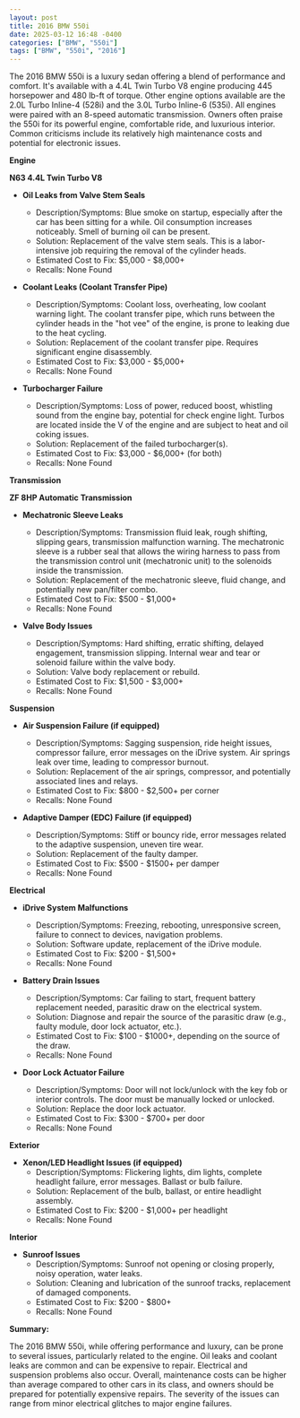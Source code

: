 ```yaml
---
layout: post
title: 2016 BMW 550i
date: 2025-03-12 16:48 -0400
categories: ["BMW", "550i"]
tags: ["BMW", "550i", "2016"]
---
```

The 2016 BMW 550i is a luxury sedan offering a blend of performance and comfort. It's available with a 4.4L Twin Turbo V8 engine producing 445 horsepower and 480 lb-ft of torque. Other engine options available are the 2.0L Turbo Inline-4 (528i) and the 3.0L Turbo Inline-6 (535i). All engines were paired with an 8-speed automatic transmission. Owners often praise the 550i for its powerful engine, comfortable ride, and luxurious interior. Common criticisms include its relatively high maintenance costs and potential for electronic issues.

**Engine**

**N63 4.4L Twin Turbo V8**

*   **Oil Leaks from Valve Stem Seals**
    *   Description/Symptoms: Blue smoke on startup, especially after the car has been sitting for a while. Oil consumption increases noticeably. Smell of burning oil can be present.
    *   Solution: Replacement of the valve stem seals. This is a labor-intensive job requiring the removal of the cylinder heads.
    *   Estimated Cost to Fix: $5,000 - $8,000+
    *   Recalls: None Found

*   **Coolant Leaks (Coolant Transfer Pipe)**
    *   Description/Symptoms: Coolant loss, overheating, low coolant warning light. The coolant transfer pipe, which runs between the cylinder heads in the "hot vee" of the engine, is prone to leaking due to the heat cycling.
    *   Solution: Replacement of the coolant transfer pipe. Requires significant engine disassembly.
    *   Estimated Cost to Fix: $3,000 - $5,000+
    *   Recalls: None Found

*   **Turbocharger Failure**
    *   Description/Symptoms: Loss of power, reduced boost, whistling sound from the engine bay, potential for check engine light. Turbos are located inside the V of the engine and are subject to heat and oil coking issues.
    *   Solution: Replacement of the failed turbocharger(s).
    *   Estimated Cost to Fix: $3,000 - $6,000+ (for both)
    *   Recalls: None Found

**Transmission**

**ZF 8HP Automatic Transmission**

*   **Mechatronic Sleeve Leaks**
    *   Description/Symptoms: Transmission fluid leak, rough shifting, slipping gears, transmission malfunction warning. The mechatronic sleeve is a rubber seal that allows the wiring harness to pass from the transmission control unit (mechatronic unit) to the solenoids inside the transmission.
    *   Solution: Replacement of the mechatronic sleeve, fluid change, and potentially new pan/filter combo.
    *   Estimated Cost to Fix: $500 - $1,000+
    *   Recalls: None Found

*   **Valve Body Issues**
    *   Description/Symptoms: Hard shifting, erratic shifting, delayed engagement, transmission slipping. Internal wear and tear or solenoid failure within the valve body.
    *   Solution: Valve body replacement or rebuild.
    *   Estimated Cost to Fix: $1,500 - $3,000+
    *   Recalls: None Found

**Suspension**

*   **Air Suspension Failure (if equipped)**
    *   Description/Symptoms: Sagging suspension, ride height issues, compressor failure, error messages on the iDrive system. Air springs leak over time, leading to compressor burnout.
    *   Solution: Replacement of the air springs, compressor, and potentially associated lines and relays.
    *   Estimated Cost to Fix: $800 - $2,500+ per corner
    *   Recalls: None Found

*   **Adaptive Damper (EDC) Failure (if equipped)**
    *   Description/Symptoms: Stiff or bouncy ride, error messages related to the adaptive suspension, uneven tire wear.
    *   Solution: Replacement of the faulty damper.
    *   Estimated Cost to Fix: $500 - $1500+ per damper
    *   Recalls: None Found

**Electrical**

*   **iDrive System Malfunctions**
    *   Description/Symptoms: Freezing, rebooting, unresponsive screen, failure to connect to devices, navigation problems.
    *   Solution: Software update, replacement of the iDrive module.
    *   Estimated Cost to Fix: $200 - $1,500+
    *   Recalls: None Found

*   **Battery Drain Issues**
    *   Description/Symptoms: Car failing to start, frequent battery replacement needed, parasitic draw on the electrical system.
    *   Solution: Diagnose and repair the source of the parasitic draw (e.g., faulty module, door lock actuator, etc.).
    *   Estimated Cost to Fix: $100 - $1000+, depending on the source of the draw.
    *   Recalls: None Found

*   **Door Lock Actuator Failure**
    * Description/Symptoms: Door will not lock/unlock with the key fob or interior controls. The door must be manually locked or unlocked.
    * Solution: Replace the door lock actuator.
    * Estimated Cost to Fix: $300 - $700+ per door
    * Recalls: None Found

**Exterior**

*   **Xenon/LED Headlight Issues (if equipped)**
    *   Description/Symptoms: Flickering lights, dim lights, complete headlight failure, error messages. Ballast or bulb failure.
    *   Solution: Replacement of the bulb, ballast, or entire headlight assembly.
    *   Estimated Cost to Fix: $200 - $1,000+ per headlight
    *   Recalls: None Found

**Interior**

*   **Sunroof Issues**
    *   Description/Symptoms: Sunroof not opening or closing properly, noisy operation, water leaks.
    *   Solution: Cleaning and lubrication of the sunroof tracks, replacement of damaged components.
    *   Estimated Cost to Fix: $200 - $800+
    *   Recalls: None Found

**Summary:**

The 2016 BMW 550i, while offering performance and luxury, can be prone to several issues, particularly related to the engine. Oil leaks and coolant leaks are common and can be expensive to repair. Electrical and suspension problems also occur. Overall, maintenance costs can be higher than average compared to other cars in its class, and owners should be prepared for potentially expensive repairs. The severity of the issues can range from minor electrical glitches to major engine failures.

